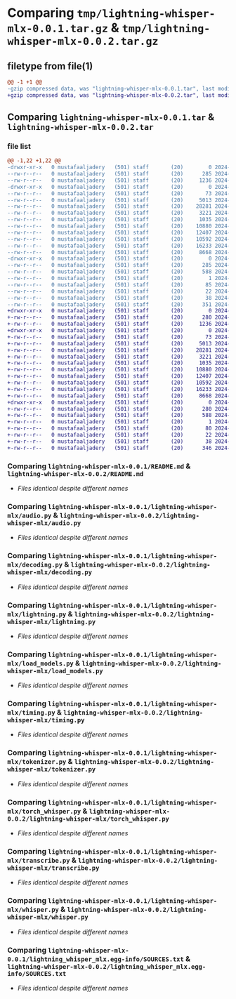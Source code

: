 # Comparing `tmp/lightning-whisper-mlx-0.0.1.tar.gz` & `tmp/lightning-whisper-mlx-0.0.2.tar.gz`

## filetype from file(1)

```diff
@@ -1 +1 @@
-gzip compressed data, was "lightning-whisper-mlx-0.0.1.tar", last modified: Tue Apr  2 09:32:53 2024, max compression
+gzip compressed data, was "lightning-whisper-mlx-0.0.2.tar", last modified: Tue Apr  2 09:34:23 2024, max compression
```

## Comparing `lightning-whisper-mlx-0.0.1.tar` & `lightning-whisper-mlx-0.0.2.tar`

### file list

```diff
@@ -1,22 +1,22 @@
-drwxr-xr-x   0 mustafaaljadery   (501) staff       (20)        0 2024-04-02 09:32:53.832387 lightning-whisper-mlx-0.0.1/
--rw-r--r--   0 mustafaaljadery   (501) staff       (20)      285 2024-04-02 09:32:53.832160 lightning-whisper-mlx-0.0.1/PKG-INFO
--rw-r--r--   0 mustafaaljadery   (501) staff       (20)     1236 2024-04-02 09:22:13.000000 lightning-whisper-mlx-0.0.1/README.md
-drwxr-xr-x   0 mustafaaljadery   (501) staff       (20)        0 2024-04-02 09:32:53.830987 lightning-whisper-mlx-0.0.1/lightning-whisper-mlx/
--rw-r--r--   0 mustafaaljadery   (501) staff       (20)       73 2024-04-02 06:55:41.000000 lightning-whisper-mlx-0.0.1/lightning-whisper-mlx/__init__.py
--rw-r--r--   0 mustafaaljadery   (501) staff       (20)     5013 2024-04-01 06:18:02.000000 lightning-whisper-mlx-0.0.1/lightning-whisper-mlx/audio.py
--rw-r--r--   0 mustafaaljadery   (501) staff       (20)    28281 2024-04-01 02:41:11.000000 lightning-whisper-mlx-0.0.1/lightning-whisper-mlx/decoding.py
--rw-r--r--   0 mustafaaljadery   (501) staff       (20)     3221 2024-04-02 08:34:26.000000 lightning-whisper-mlx-0.0.1/lightning-whisper-mlx/lightning.py
--rw-r--r--   0 mustafaaljadery   (501) staff       (20)     1035 2024-04-01 02:23:40.000000 lightning-whisper-mlx-0.0.1/lightning-whisper-mlx/load_models.py
--rw-r--r--   0 mustafaaljadery   (501) staff       (20)    10880 2024-04-01 02:23:40.000000 lightning-whisper-mlx-0.0.1/lightning-whisper-mlx/timing.py
--rw-r--r--   0 mustafaaljadery   (501) staff       (20)    12407 2024-04-01 02:23:40.000000 lightning-whisper-mlx-0.0.1/lightning-whisper-mlx/tokenizer.py
--rw-r--r--   0 mustafaaljadery   (501) staff       (20)    10592 2024-04-01 02:23:40.000000 lightning-whisper-mlx-0.0.1/lightning-whisper-mlx/torch_whisper.py
--rw-r--r--   0 mustafaaljadery   (501) staff       (20)    16233 2024-04-02 08:56:32.000000 lightning-whisper-mlx-0.0.1/lightning-whisper-mlx/transcribe.py
--rw-r--r--   0 mustafaaljadery   (501) staff       (20)     8668 2024-04-02 07:03:32.000000 lightning-whisper-mlx-0.0.1/lightning-whisper-mlx/whisper.py
-drwxr-xr-x   0 mustafaaljadery   (501) staff       (20)        0 2024-04-02 09:32:53.831868 lightning-whisper-mlx-0.0.1/lightning_whisper_mlx.egg-info/
--rw-r--r--   0 mustafaaljadery   (501) staff       (20)      285 2024-04-02 09:32:53.000000 lightning-whisper-mlx-0.0.1/lightning_whisper_mlx.egg-info/PKG-INFO
--rw-r--r--   0 mustafaaljadery   (501) staff       (20)      588 2024-04-02 09:32:53.000000 lightning-whisper-mlx-0.0.1/lightning_whisper_mlx.egg-info/SOURCES.txt
--rw-r--r--   0 mustafaaljadery   (501) staff       (20)        1 2024-04-02 09:32:53.000000 lightning-whisper-mlx-0.0.1/lightning_whisper_mlx.egg-info/dependency_links.txt
--rw-r--r--   0 mustafaaljadery   (501) staff       (20)       85 2024-04-02 09:32:53.000000 lightning-whisper-mlx-0.0.1/lightning_whisper_mlx.egg-info/requires.txt
--rw-r--r--   0 mustafaaljadery   (501) staff       (20)       22 2024-04-02 09:32:53.000000 lightning-whisper-mlx-0.0.1/lightning_whisper_mlx.egg-info/top_level.txt
--rw-r--r--   0 mustafaaljadery   (501) staff       (20)       38 2024-04-02 09:32:53.832431 lightning-whisper-mlx-0.0.1/setup.cfg
--rw-r--r--   0 mustafaaljadery   (501) staff       (20)      351 2024-04-02 09:32:52.000000 lightning-whisper-mlx-0.0.1/setup.py
+drwxr-xr-x   0 mustafaaljadery   (501) staff       (20)        0 2024-04-02 09:34:23.845402 lightning-whisper-mlx-0.0.2/
+-rw-r--r--   0 mustafaaljadery   (501) staff       (20)      280 2024-04-02 09:34:23.845200 lightning-whisper-mlx-0.0.2/PKG-INFO
+-rw-r--r--   0 mustafaaljadery   (501) staff       (20)     1236 2024-04-02 09:22:13.000000 lightning-whisper-mlx-0.0.2/README.md
+drwxr-xr-x   0 mustafaaljadery   (501) staff       (20)        0 2024-04-02 09:34:23.843904 lightning-whisper-mlx-0.0.2/lightning-whisper-mlx/
+-rw-r--r--   0 mustafaaljadery   (501) staff       (20)       73 2024-04-02 06:55:41.000000 lightning-whisper-mlx-0.0.2/lightning-whisper-mlx/__init__.py
+-rw-r--r--   0 mustafaaljadery   (501) staff       (20)     5013 2024-04-01 06:18:02.000000 lightning-whisper-mlx-0.0.2/lightning-whisper-mlx/audio.py
+-rw-r--r--   0 mustafaaljadery   (501) staff       (20)    28281 2024-04-01 02:41:11.000000 lightning-whisper-mlx-0.0.2/lightning-whisper-mlx/decoding.py
+-rw-r--r--   0 mustafaaljadery   (501) staff       (20)     3221 2024-04-02 08:34:26.000000 lightning-whisper-mlx-0.0.2/lightning-whisper-mlx/lightning.py
+-rw-r--r--   0 mustafaaljadery   (501) staff       (20)     1035 2024-04-01 02:23:40.000000 lightning-whisper-mlx-0.0.2/lightning-whisper-mlx/load_models.py
+-rw-r--r--   0 mustafaaljadery   (501) staff       (20)    10880 2024-04-01 02:23:40.000000 lightning-whisper-mlx-0.0.2/lightning-whisper-mlx/timing.py
+-rw-r--r--   0 mustafaaljadery   (501) staff       (20)    12407 2024-04-01 02:23:40.000000 lightning-whisper-mlx-0.0.2/lightning-whisper-mlx/tokenizer.py
+-rw-r--r--   0 mustafaaljadery   (501) staff       (20)    10592 2024-04-01 02:23:40.000000 lightning-whisper-mlx-0.0.2/lightning-whisper-mlx/torch_whisper.py
+-rw-r--r--   0 mustafaaljadery   (501) staff       (20)    16233 2024-04-02 08:56:32.000000 lightning-whisper-mlx-0.0.2/lightning-whisper-mlx/transcribe.py
+-rw-r--r--   0 mustafaaljadery   (501) staff       (20)     8668 2024-04-02 07:03:32.000000 lightning-whisper-mlx-0.0.2/lightning-whisper-mlx/whisper.py
+drwxr-xr-x   0 mustafaaljadery   (501) staff       (20)        0 2024-04-02 09:34:23.844879 lightning-whisper-mlx-0.0.2/lightning_whisper_mlx.egg-info/
+-rw-r--r--   0 mustafaaljadery   (501) staff       (20)      280 2024-04-02 09:34:23.000000 lightning-whisper-mlx-0.0.2/lightning_whisper_mlx.egg-info/PKG-INFO
+-rw-r--r--   0 mustafaaljadery   (501) staff       (20)      588 2024-04-02 09:34:23.000000 lightning-whisper-mlx-0.0.2/lightning_whisper_mlx.egg-info/SOURCES.txt
+-rw-r--r--   0 mustafaaljadery   (501) staff       (20)        1 2024-04-02 09:34:23.000000 lightning-whisper-mlx-0.0.2/lightning_whisper_mlx.egg-info/dependency_links.txt
+-rw-r--r--   0 mustafaaljadery   (501) staff       (20)       80 2024-04-02 09:34:23.000000 lightning-whisper-mlx-0.0.2/lightning_whisper_mlx.egg-info/requires.txt
+-rw-r--r--   0 mustafaaljadery   (501) staff       (20)       22 2024-04-02 09:34:23.000000 lightning-whisper-mlx-0.0.2/lightning_whisper_mlx.egg-info/top_level.txt
+-rw-r--r--   0 mustafaaljadery   (501) staff       (20)       38 2024-04-02 09:34:23.845446 lightning-whisper-mlx-0.0.2/setup.cfg
+-rw-r--r--   0 mustafaaljadery   (501) staff       (20)      346 2024-04-02 09:34:20.000000 lightning-whisper-mlx-0.0.2/setup.py
```

### Comparing `lightning-whisper-mlx-0.0.1/README.md` & `lightning-whisper-mlx-0.0.2/README.md`

 * *Files identical despite different names*

### Comparing `lightning-whisper-mlx-0.0.1/lightning-whisper-mlx/audio.py` & `lightning-whisper-mlx-0.0.2/lightning-whisper-mlx/audio.py`

 * *Files identical despite different names*

### Comparing `lightning-whisper-mlx-0.0.1/lightning-whisper-mlx/decoding.py` & `lightning-whisper-mlx-0.0.2/lightning-whisper-mlx/decoding.py`

 * *Files identical despite different names*

### Comparing `lightning-whisper-mlx-0.0.1/lightning-whisper-mlx/lightning.py` & `lightning-whisper-mlx-0.0.2/lightning-whisper-mlx/lightning.py`

 * *Files identical despite different names*

### Comparing `lightning-whisper-mlx-0.0.1/lightning-whisper-mlx/load_models.py` & `lightning-whisper-mlx-0.0.2/lightning-whisper-mlx/load_models.py`

 * *Files identical despite different names*

### Comparing `lightning-whisper-mlx-0.0.1/lightning-whisper-mlx/timing.py` & `lightning-whisper-mlx-0.0.2/lightning-whisper-mlx/timing.py`

 * *Files identical despite different names*

### Comparing `lightning-whisper-mlx-0.0.1/lightning-whisper-mlx/tokenizer.py` & `lightning-whisper-mlx-0.0.2/lightning-whisper-mlx/tokenizer.py`

 * *Files identical despite different names*

### Comparing `lightning-whisper-mlx-0.0.1/lightning-whisper-mlx/torch_whisper.py` & `lightning-whisper-mlx-0.0.2/lightning-whisper-mlx/torch_whisper.py`

 * *Files identical despite different names*

### Comparing `lightning-whisper-mlx-0.0.1/lightning-whisper-mlx/transcribe.py` & `lightning-whisper-mlx-0.0.2/lightning-whisper-mlx/transcribe.py`

 * *Files identical despite different names*

### Comparing `lightning-whisper-mlx-0.0.1/lightning-whisper-mlx/whisper.py` & `lightning-whisper-mlx-0.0.2/lightning-whisper-mlx/whisper.py`

 * *Files identical despite different names*

### Comparing `lightning-whisper-mlx-0.0.1/lightning_whisper_mlx.egg-info/SOURCES.txt` & `lightning-whisper-mlx-0.0.2/lightning_whisper_mlx.egg-info/SOURCES.txt`

 * *Files identical despite different names*

